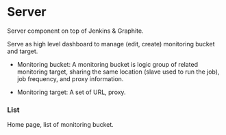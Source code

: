 
# Server

Server component on top of Jenkins & Graphite.

Serve as high level dashboard to manage (edit, create) monitoring bucket
and target.

- Monitoring bucket: A monitoring bucket is logic group of related
  monitoring target, sharing the same location (slave used to run the
job), job frequency, and proxy information.

- Monitoring target: A set of URL, proxy.

### List

Home page, list of monitoring bucket.
